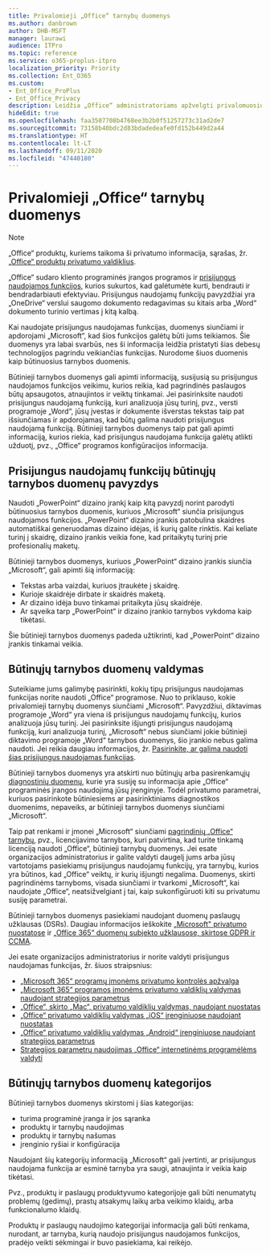 ```yaml
---
title: Privalomieji „Office“ tarnybų duomenys
ms.author: danbrown
author: DHB-MSFT
manager: laurawi
audience: ITPro
ms.topic: reference
ms.service: o365-proplus-itpro
localization_priority: Priority
ms.collection: Ent_O365
ms.custom:
- Ent_Office_ProPlus
- Ent_Office_Privacy
description: Leidžia „Office“ administratoriams apžvelgti privalomuosius tarnybų duomenis, kurie renkami apie „Office“ prijungtąsias funkcijas.
hideEdit: true
ms.openlocfilehash: faa3507708b4768ee3b2b0f51257273c31ad2de7
ms.sourcegitcommit: 73158b40bdc2d83bdadedeafe0fd152b449d2a44
ms.translationtype: HT
ms.contentlocale: lt-LT
ms.lasthandoff: 09/11/2020
ms.locfileid: "47440180"
---
```

# <a name="required-service-data-for-office"></a>Privalomieji „Office“ tarnybų duomenys

> [!NOTE]
> „Office“ produktų, kuriems taikoma ši privatumo informacija, sąrašas, žr. [„Office“ produktų privatumo valdiklius](products-versions-privacy-controls.md).

„Office“ sudaro kliento programinės įrangos programos ir [prisijungus naudojamos funkcijos](connected-experiences.md), kurios sukurtos, kad galėtumėte kurti, bendrauti ir bendradarbiauti efektyviau. Prisijungus naudojamų funkcijų pavyzdžiai yra „OneDrive“ verslui saugomo dokumento redagavimas su kitais arba „Word“ dokumento turinio vertimas į kitą kalbą.

Kai naudojate prisijungus naudojamas funkcijas, duomenys siunčiami ir apdorojami „Microsoft“, kad šios funkcijos galėtų būti jums teikiamos. Šie duomenys yra labai svarbūs, nes ši informacija leidžia pristatyti šias debesų technologijos pagrindu veikiančias funkcijas. Nurodome šiuos duomenis kaip būtinuosius tarnybos duomenis.

Būtinieji tarnybos duomenys gali apimti informaciją, susijusią su prisijungus naudojamos funkcijos veikimu, kurios reikia, kad pagrindinės paslaugos būtų apsaugotos, atnaujintos ir veiktų tinkamai. Jei pasirinksite naudoti prisijungus naudojamą funkciją, kuri analizuoja jūsų turinį, pvz., versti programoje „Word“, jūsų įvestas ir dokumente išverstas tekstas taip pat išsiunčiamas ir apdorojamas, kad būtų galima naudoti prisijungus naudojamą funkciją. Būtinieji tarnybos duomenys taip pat gali apimti informaciją, kurios riekia, kad prisijungus naudojama funkcija galėtų atlikti užduotį, pvz., „Office“ programos konfigūracijos informacija.

## <a name="example-of-required-service-data-for-a-connected-experience"></a>Prisijungus naudojamų funkcijų būtinųjų tarnybos duomenų pavyzdys

Naudoti „PowerPoint“ dizaino įrankį kaip kitą pavyzdį norint parodyti būtinuosius tarnybos duomenis, kuriuos „Microsoft“ siunčia prisijungus naudojamos funkcijos. „PowerPoint“ dizaino įrankis patobulina skaidres automatiškai generuodamas dizaino idėjas, iš kurių galite rinktis. Kai keliate turinį į skaidrę, dizaino įrankis veikia fone, kad pritaikytų turinį prie profesionalių maketų.

Būtinieji tarnybos duomenys, kuriuos „PowerPoint“ dizaino įrankis siunčia „Microsoft“, gali apimti šią informaciją:
- Tekstas arba vaizdai, kuriuos įtraukėte į skaidrę.
- Kurioje skaidrėje dirbate ir skaidrės maketą.
- Ar dizaino idėja buvo tinkamai pritaikyta jūsų skaidrėje.
- Ar sąveika tarp „PowerPoint“ ir dizaino įrankio tarnybos vykdoma kaip tikėtasi.

Šie būtinieji tarnybos duomenys padeda užtikrinti, kad „PowerPoint“ dizaino įrankis tinkamai veikia.

## <a name="manage-required-service-data"></a>Būtinųjų tarnybos duomenų valdymas

Suteikiame jums galimybę pasirinkti, kokių tipų prisijungus naudojamas funkcijas norite naudoti „Office“ programose. Nuo to priklauso, kokie privalomieji tarnybų duomenys siunčiami „Microsoft“. Pavyzdžiui, diktavimas programoje „Word“ yra viena iš prisijungus naudojamų funkcijų, kurios analizuoja jūsų turinį. Jei pasirinksite išjungti prisijungus naudojamą funkciją, kuri analizuoja turinį, „Microsoft“ nebus siunčiami jokie būtinieji diktavimo programoje „Word“ tarnybos duomenys, šio įrankio nebus galima naudoti. Jei reikia daugiau informacijos, žr. [Pasirinkite, ar galima naudoti šias prisijungus naudojamas funkcijas](connected-experiences.md#choose-whether-these-connected-experiences-are-available-to-use).

Būtinieji tarnybos duomenys yra atskirti nuo būtinųjų arba pasirenkamųjų [diagnostinių duomenų](overview-privacy-controls.md#diagnostic-data-sent-from-microsoft-365-apps-for-enterprise-to-microsoft), kurie yra susiję su informacija apie „Office“ programinės įrangos naudojimą jūsų įrenginyje. Todėl privatumo parametrai, kuriuos pasirinkote būtiniesiems ar pasirinktiniams diagnostikos duomenims, nepaveiks, ar būtinieji tarnybos duomenys siunčiami „Microsoft“.

Taip pat renkami ir įmonei „Microsoft“ siunčiami [pagrindinių „Office“ tarnybų](essential-services.md), pvz., licencijavimo tarnybos, kuri patvirtina, kad turite tinkamą licenciją naudoti „Office“, būtinieji tarnybų duomenys. Jei esate organizacijos administratorius ir galite valdyti daugelį jums arba jūsų vartotojams pasiekiamų prisijungus naudojamų funkcijų, yra tarnybų, kurios yra būtinos, kad „Office“ veiktų, ir kurių išjungti negalima. Duomenys, skirti pagrindinėms tarnyboms, visada siunčiami ir tvarkomi „Microsoft“, kai naudojate „Office“, neatsižvelgiant į tai, kaip sukonfigūruoti kiti su privatumu susiję parametrai.

Būtinieji tarnybos duomenys pasiekiami naudojant duomenų paslaugų užklausas (DSRs). Daugiau informacijos ieškokite [„Microsoft" privatumo nuostatose](https://privacy.microsoft.com/privacystatement) ir [„Office 365“ duomenų subjekto užklausose, skirtose GDPR ir CCMA](https://docs.microsoft.com/microsoft-365/compliance/gdpr-dsr-office365).

Jei esate organizacijos administratorius ir norite valdyti prisijungus naudojamas funkcijas, žr. šiuos straipsnius:

- [„Microsoft 365“ programų įmonėms privatumo kontrolės apžvalga](overview-privacy-controls.md)
- [„Microsoft 365“ programos įmonėms privatumo valdiklių valdymas naudojant strategijos parametrus](manage-privacy-controls.md)
- [„Office“, skirto „Mac“, privatumo valdiklių valdymas, naudojant nuostatas](mac-privacy-preferences.md)
- [„Office“ privatumo valdiklių valdymas „iOS“ įrenginiuose naudojant nuostatas](ios-privacy-preferences.md)
- [„Office“ privatumo valdiklių valdymas „Android“ įrenginiuose naudojant strategijos parametrus](android-privacy-controls.md)
- [Strategijos parametrų naudojimas „Office“ internetinėms programėlėms valdyti](office-web-privacy-controls.md)

## <a name="categories-of-required-service-data"></a>Būtinųjų tarnybos duomenų kategorijos

Būtinieji tarnybos duomenys skirstomi į šias kategorijas:

- turima programinė įranga ir jos sąranka
- produktų ir tarnybų naudojimas
- produktų ir tarnybų našumas
- įrenginio ryšiai ir konfigūracija

Naudojant šių kategorijų informaciją „Microsoft“ gali įvertinti, ar prisijungus naudojama funkcija ar esminė tarnyba yra saugi, atnaujinta ir veikia kaip tikėtasi.

Pvz., produktų ir paslaugų produktyvumo kategorijoje gali būti nenumatytų problemų (gedimų), prastų atsakymų laikų arba veikimo klaidų, arba funkcionalumo klaidų.

Produktų ir paslaugų naudojimo kategorijai informacija gali būti renkama, nurodant, ar tarnyba, kurią naudojo prisijungus naudojamos funkcijos, pradėjo veikti sėkmingai ir buvo pasiekiama, kai reikėjo.
